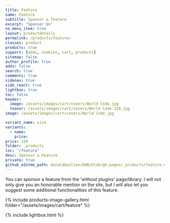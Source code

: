```yaml
---
title: Feature
name: Feature
subtitle: Sponsor a feature
excerpt: "Sponser Us"
no_menu_item: true
layout: productdetails
permalink: /products/feature/
classes: product
products: true
support: [adds, cookies, cart, products]
sitemap: false
author_profile: true
adds: false
search: true
comments: true
sidenav: true
side_react: true
lightbox: true
toc: false
header:
  image: /assets/images/cart/covers/World Code.jpg
  teaser: /assets/images/cart/covers/World Code-320.jpg
image: /assets/images/cart/covers/World Code.jpg

variant_name: size
variants:
  - name:
    price: 
price: 150
folder: _products
loc: "/feature"
desc: Sponsor a Feature
private: true
github_editme_path: donaldboulton/DWB/blob/gh-pages/_products/feature.md
---
```


You can sponsor a feature from the 'without plugins' page/library. I will not only give you an honorable mention on the site, but I will also let you suggest some additional functionalities of this feature.

{% include products-image-gallery.html folder="/assets/images/cart/feature" %}

{% include lightbox.html %}